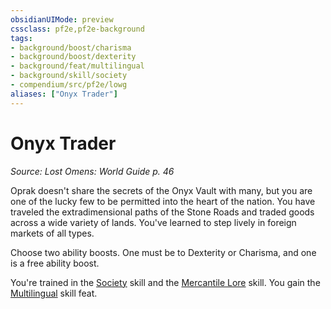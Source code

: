 ```yaml
---
obsidianUIMode: preview
cssclass: pf2e,pf2e-background
tags:
- background/boost/charisma
- background/boost/dexterity
- background/feat/multilingual
- background/skill/society
- compendium/src/pf2e/lowg
aliases: ["Onyx Trader"]
---
```

# Onyx Trader
*Source: Lost Omens: World Guide p. 46*  

Oprak doesn't share the secrets of the Onyx Vault with many, but you are one of the lucky few to be permitted into the heart of the nation. You have traveled the extradimensional paths of the Stone Roads and traded goods across a wide variety of lands. You've learned to step lively in foreign markets of all types.

Choose two ability boosts. One must be to Dexterity or Charisma, and one is a free ability boost.

You're trained in the [Society](../../skills.md#Society) skill and the [Mercantile Lore](../../skills.md#Lore) skill. You gain the [Multilingual](../../feats/multilingual.md) skill feat.